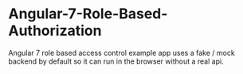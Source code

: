 # Angular-7-Role-Based-Authorization
Angular 7 role based access control example app uses a fake / mock backend by default so it can run in the browser without a real api.
